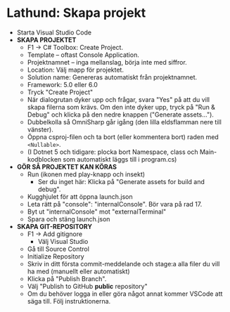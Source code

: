 # Lathund: Skapa projekt



* Starta Visual Studio Code
* **SKAPA PROJEKTET**
  * F1 → C# Toolbox: Create Project.
  * Template – oftast Console Application.
  * Projektnamnet – inga mellanslag, börja inte med siffror.
  * Location: Välj mapp för projektet.
  * Solution name: Genereras automatiskt från projektnamnet.
  * Framework: 5.0 eller 6.0
  * Tryck "Create Project"
  * När dialogrutan dyker upp och frågar, svara "Yes" på att du vill skapa filerna som krävs. Om den inte dyker upp, tryck på "Run & Debug" och klicka på den nedre knappen ("Generate assets…").
  * Dubbelkolla så OmniSharp går igång (den lilla eldsflamman nere till vänster).
  * Öppna csproj-filen och ta bort (eller kommentera bort) raden med `<Nullable>`.
  * (I Dotnet 5 och tidigare: plocka bort Namespace, class och Main-kodblocken som automatiskt läggs till i program.cs)
* **GÖR SÅ PROJEKTET KAN KÖRAS**
  * Run (ikonen med play-knapp och insekt)
    * Ser du inget här: Klicka på "Generate assets for build and debug".
  * Kugghjulet för att öppna launch.json
  * Leta rätt på "console": "internalConsole". Bör vara på rad 17.
  * Byt ut "internalConsole" mot "externalTerminal"
  * Spara och stäng launch.json
* **SKAPA GIT-REPOSITORY**
  * F1 → Add gitignore
    * Välj Visual Studio
  * Gå till Source Control
  * Initialize Repository
  * Skriv in ditt första commit-meddelande och stage:a alla filer du vill ha med (manuellt eller automatiskt)
  * Klicka på "Publish Branch".
  * Välj "Publish to GitHub **public** repository"
  * Om du behöver logga in eller göra något annat kommer VSCode att säga till. Följ instruktionerna.
